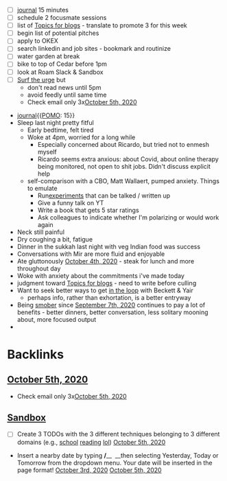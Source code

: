 - [ ] [journal](<journal.md>) 15 minutes
- [ ] schedule 2 focusmate sessions
- [ ] list of [Topics for blogs](<Topics for blogs.md>) - translate to promote 3 for this week
- [ ] begin list of potential pitches
- [ ] apply to OKEX
- [ ] search linkedin and job sites - bookmark and routinize
- [ ] water garden at break
- [ ] bike to top of Cedar before 1pm
- [ ] look at Roam Slack & Sandbox
- [ ] [Surf the urge](<Surf the urge.md>) but 
    - don't read news until 5pm
    - avoid feedly until same time
    - Check email only 3x[October 5th, 2020](<October 5th, 2020.md>)
- [journal](<journal.md>){{[POMO](<POMO.md>): 15}}
- Sleep last night pretty fitful
    - Early bedtime, felt tired
    - Woke at 4pm, worried for a long while
        - Especially concerned about Ricardo, but tried not to enmesh myself
        - Ricardo seems extra anxious: about Covid, about online therapy being monitored, not open to shit jobs. Didn't discuss explicit help
    - self-comparison with a CBO, Matt Wallaert, pumped anxiety. Things to emulate
        - Run[experiments](<experiments.md>) that can be talked / written up
        - Give a funny talk on YT
        - Write a book that gets 5 star ratings
        - Ask colleagues to indicate whether I'm polarizing or would work again
- Neck still painful
- Dry coughing a bit, fatigue
- Dinner in the sukkah last night with veg Indian food was success
- Conversations with Mir are more fluid and enjoyable
- Ate gluttonously [October 4th, 2020](<October 4th, 2020.md>) - steak for lunch and more throughout day
- Woke with anxiety about the commitments i've made today
- judgment toward [Topics for blogs](<Topics for blogs.md>) - need to write before culling
- Want to seek better ways to get [in the loop](<in the loop.md>) with Beckett & Yair
    - perhaps info, rather than exhortation, is a better entryway
- Being [smober](<smober.md>) since [September 7th, 2020](<September 7th, 2020.md>) continues to pay a lot of benefits - better dinners, better conversation, less solitary mooning about, more focused output
- 

# Backlinks
## [October 5th, 2020](<October 5th, 2020.md>)
- Check email only 3x[October 5th, 2020](<October 5th, 2020.md>)

## [Sandbox](<Sandbox.md>)
- [ ] Create 3 TODOs with the 3 different techniques belonging to 3 different domains (e.g., [school](<school.md>) [reading](<reading.md>) [lol](<lol.md>)) [October 5th, 2020](<October 5th, 2020.md>)

- Insert a nearby date by typing **/**__  __then selecting Yesterday, Today or Tomorrow from the dropdown menu. Your date will be inserted in the page format! [October 3rd, 2020](<October 3rd, 2020.md>) [October 5th, 2020](<October 5th, 2020.md>)

